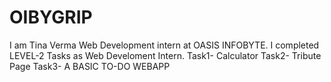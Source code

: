 # OIBYGRIP

I am Tina Verma Web Development intern at OASIS INFOBYTE.
I completed LEVEL-2 Tasks as Web Develoment Intern.
Task1- Calculator
Task2- Tribute Page
Task3-  A BASIC TO-DO WEBAPP
